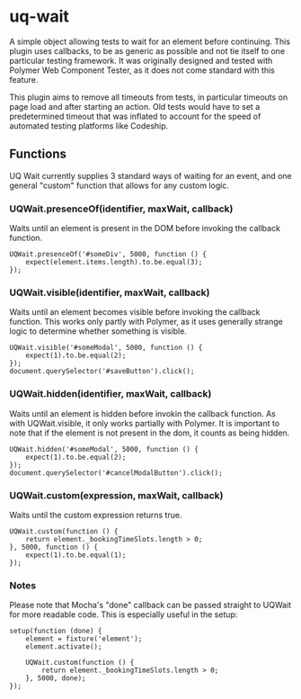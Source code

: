 # uq-wait
A simple object allowing tests to wait for an element before continuing. This plugin uses callbacks, to be as generic
as possible and not tie itself to one particular testing framework. It was originally designed and tested with Polymer
Web Component Tester, as it does not come standard with this feature.

This plugin aims to remove all timeouts from tests, in particular timeouts on page load and after starting an action.
Old tests would have to set a predetermined timeout that was inflated to account for the speed of automated testing
platforms like Codeship.

## Functions
UQ Wait currently supplies 3 standard ways of waiting for an event, and one general "custom" function that allows for
any custom logic.

### UQWait.presenceOf(identifier, maxWait, callback)
Waits until an element is present in the DOM before invoking the callback function.

```
UQWait.presenceOf('#someDiv', 5000, function () {
    expect(element.items.length).to.be.equal(3);
});
```

### UQWait.visible(identifier, maxWait, callback)
Waits until an element becomes visible before invoking the callback function. This works only partly with Polymer, as it
uses generally strange logic to determine whether something is visible.

```
UQWait.visible('#someModal', 5000, function () {
    expect(1).to.be.equal(2);
});
document.querySelector('#saveButton').click();
```

### UQWait.hidden(identifier, maxWait, callback)
Waits until an element is hidden before invokin the callback function. As with UQWait.visible, it only works partially
with Polymer. It is important to note that if the element is not present in the dom, it counts as being hidden.

```
UQWait.hidden('#someModal', 5000, function () {
    expect(1).to.be.equal(2);
});
document.querySelector('#cancelModalButton').click();
```

### UQWait.custom(expression, maxWait, callback)
Waits until the custom expression returns true.

```
UQWait.custom(function () {
    return element._bookingTimeSlots.length > 0;
}, 5000, function () {
    expect(1).to.be.equal(1);
});
```

### Notes ###
Please note that Mocha's "done" callback can be passed straight to UQWait for more readable code. This is especially
useful in the setup:

```
setup(function (done) {
    element = fixture('element');
    element.activate();

    UQWait.custom(function () {
        return element._bookingTimeSlots.length > 0;
    }, 5000, done);
});
```
